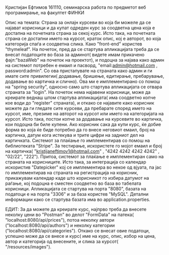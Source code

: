 Кристијан Ефтимов 161110, семинарска работа по предметот веб програмирање, на факултет ФИНКИ

Опис на темата:
Страна за онлајн курсеви во која би можеле да се најават корисници и да купат одреден курс за соодветна цена која е достапна на почетната 
страна за секој курс. Исто така, на почетната страна се достапни името на курсот, краток опис, кој е авторот, во која категорија спаѓа и 
соодветна слика. Како "front-end" користев "thymeleaf".
На почеток, пред да се стартува апликацијата треба да се внесат податоците во база за админот( видете имам прикачено фајл:"bazaWeb" на почеток на проектот), и подоцна за најава како админ на системот потребен е емаил и пасворд, "email:admin@hotmail.com , password:admin". Со ова пристапувате на страната како админ и ги имате сите привилегии( додавање, бришење,  едитирање, пребарување, додавање во картичка и слично). Ова ми е имплементирано со помош на "spring security", односно само што стартува апликацијата се отвара страната за "login". На почеток нема најавени корисници, може да креирате веднаш штом стартува апликацијата( има соодветно копче кое води до "register" страната), и откако се најавите како корисник можете да ги гледате сите курсеви, да пребарате според името на курсот, име, презиме на авторот на курсот или името на категоријата на курсот. Исто така, постои копче за додавање на курсевите во картичка, кои подоцна би биле купени.
Ако корисник сака да купи курс, ќе добие форма во која ќе биде потребно да го внесе неговиот емаил, број на картичка, датум кога истекува и трите цифри на задниот дел на картичката. Системот за плаќање го имплементирав со помош на библиотеката "Stripe". За тестирање, искористете го мојот емаил и број на картичка( "kristijaneftimov1@hotmail.com" , "4242 4242 4242 4242" , "02/22", "222"). Притоа, системот за плаќање е имплементиран само на страната на корисниците.
Исто така, за интеграција со календар искористив "Datepicker" кој се имплементира во некое од вјуата, па јас го имплементирав на страната на регистрација на корисник, прикажувам календар каде што корисникот го избира датумот на раѓање, кој подоцна е сместен соодветно во база во табелата корисници.
Апликацијата се стартува на порта "8080", базата на податоци е на порта "3306" и за база користев "MySQL". Детални информации како се стартува базата има во application.properties.    

ЕДИТ: За да можете да креирате курс, најпрво треба да внесете неколку цени во "Postman" во делот "FormData" на патека( "localhost:8080/api/prices"), потоа неколку автори ("localhost:8080/api/authors") и неколку категории ("localhost:8080/api/categories"). Откако се внесат овие податоци, успешно може да се внесе и курс( име на курс, опис, избор на цена, автор и категорија од внесените, и слика за курсот( "/resources/images").
